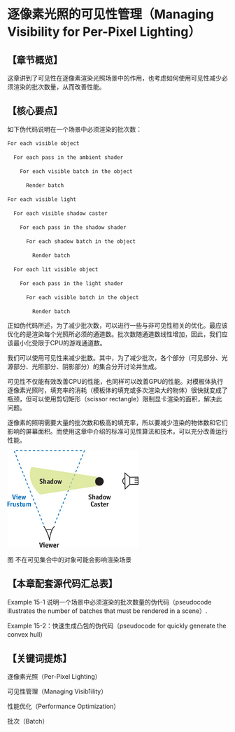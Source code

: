 ﻿# 逐像素光照的可见性管理（Managing Visibility for Per-Pixel Lighting）

## 

## 【章节概览】

这章讲到了可见性在逐像素渲染光照场景中的作用，也考虑如何使用可见性减少必须渲染的批次数量，从而改善性能。

## 

## 【核心要点】

如下伪代码说明在一个场景中必须渲染的批次数：

```
For each visible object

  For each pass in the ambient shader

    For each visible batch in the object

      Render batch

For each visible light

  For each visible shadow caster

    For each pass in the shadow shader

      For each shadow batch in the object

        Render batch

  For each lit visible object

    For each pass in the light shader

      For each visible batch in the object

        Render batch
```

正如伪代码所述，为了减少批次数，可以进行一些与非可见性相关的优化。最应该优化的是渲染每个光照所必须的通道数。批次数随通道数线性增加，因此，我们应该最小化受限于CPU的游戏通道数。

我们可以使用可见性来减少批数。其中，为了减少批次，各个部分（可见部分、光源部分、光照部分、阴影部分）的集合分开讨论并生成。

可见性不仅能有效改善CPU的性能，也同样可以改善GPU的性能。对模板体执行逐像素光照时，填充率的消耗（模板体的填充或多次渲染大的物体）很快就变成了瓶颈，但可以使用剪切矩形（scissor rectangle）限制显卡渲染的面积，解决此问题。

逐像素的照明需要大量的批次数和极高的填充率，所以要减少渲染的物体数和它们影响的屏幕面积。而使用这章中介绍的标准可见性算法和技术，可以充分改善运行性能。

[
![img](ManagingVisibilityforPer-PixelLighting.assets/fc2c00c1db06777ab92c1c859f037e96.jpg)](https://github.com/QianMo/Game-Programmer-Study-Notes/blob/master/Content/%E3%80%8AGPUGems1%E3%80%8B%E5%85%A8%E4%B9%A6%E6%8F%90%E7%82%BC%E6%80%BB%E7%BB%93/media/fc2c00c1db06777ab92c1c859f037e96.jpg)

图 不在可见集合中的对象可能会影响渲染场景

## 

## 【本章配套源代码汇总表】

Example 15-1 说明一个场景中必须渲染的批次数量的伪代码（pseudocode illustrates the number of batches that must be rendered in a scene）.

Example 15-2：快速生成凸包的伪代码（pseudocode for quickly generate the convex hull）

## 

## 【关键词提炼】

逐像素光照（Per-Pixel Lighting）

可见性管理（Managing Visib1ility）

性能优化（Performance Optimization）

批次（Batch）
